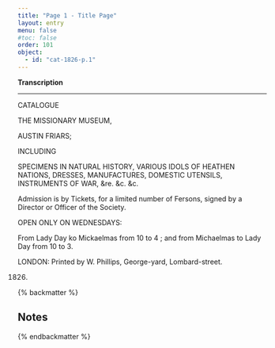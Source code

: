 ```yaml
---
title: "Page 1 - Title Page"
layout: entry
menu: false
#toc: false
order: 101
object:
  - id: "cat-1826-p.1"
---
```


**Transcription**

---

CATALOGUE

THE MISSIONARY MUSEUM,

AUSTIN FRIARS;

INCLUDING

SPECIMENS IN NATURAL HISTORY,
VARIOUS IDOLS OF HEATHEN NATIONS,
DRESSES,
MANUFACTURES, DOMESTIC UTENSILS,
INSTRUMENTS OF WAR,
&re. &c. &c.

Admission is by Tickets, for a limited number of Fersons, signed by
a Director or Officer of the Society.

OPEN ONLY ON WEDNESDAYS:

From Lady Day ko Mickaelmas from 10 to 4 ; and from
Michaelmas to Lady Day from 10 to 3.

LONDON:
Printed by W. Phillips, George-yard, Lombard-street.

1826.

{% backmatter %}

## Notes

{% endbackmatter %}




